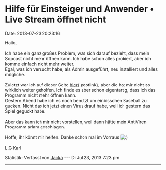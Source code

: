 Hilfe für Einsteiger und Anwender • Live Stream öffnet nicht
============================================================

Date: 2013-07-23 20:23:16

Hallo,\
\
Ich habe ein ganz großes Problem, was sich darauf bezieht, dass mein
Sopcast nicht mehr öffnen kann. Ich habe schon alles probiert, aber ich
komme einfach nicht mehr weiter.\
Egal, was ich versucht habe, als Admin ausgeführt, neu installiert und
alles mögliche.\
\
Zuletzt war ich auf dieser Seite
[hier](http://www.youtube.com/user/MrElMoneyHD){.postlink}, aber die hat
mir nicht so wirklich weiter geholfen. Ich finde es aber schon
eigentartig, dass ich das Programm nicht mehr öffnen kann.\
Gestern Abend habe ich es noch benutzt um einbisschen Baseball zu
gucken. Nicht das ich jetzt einen Virus drauf habe, weil ich gestern das
Spiel geguckt habe.\
\
Aber das kann ich mir nicht vorstellen, weil dann hätte mein AntiViren
Programm arlam geschlagen.\
\
Hoffe, ihr könnt mir helfen. Danke schon mal im Vorraus
![:)](http://forum.yacy-websuche.de/images/smilies/icon_e_smile.gif "Smile")\
\
L.G Karl

Statistik: Verfasst von
[Jacka](http://forum.yacy-websuche.de/memberlist.php?mode=viewprofile&u=8958)
--- Di Jul 23, 2013 7:23 pm

------------------------------------------------------------------------
